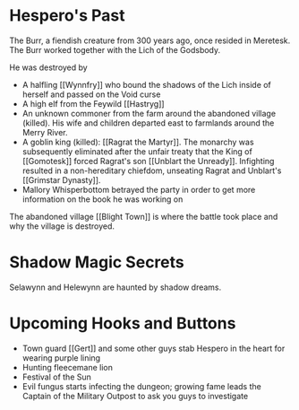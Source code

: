# Hespero's Past

The Burr, a fiendish creature from 300 years ago, once resided in Meretesk. The Burr worked together with the Lich of the Godsbody. 

He was destroyed by 

- A halfling [[Wynnfry]] who bound the shadows of the Lich inside of herself and passed on the Void curse
- A high elf from the Feywild [[Hastryg]]
- An unknown commoner from the farm around the abandoned village (killed). His wife and children departed east to farmlands around the Merry River.
- A goblin king (killed): [[Ragrat the Martyr]]. The monarchy was subsequently eliminated after the unfair treaty that the King of [[Gomotesk]] forced Ragrat's son [[Unblart the Unready]]. Infighting resulted in a non-hereditary chiefdom, unseating Ragrat and Unblart's [[Grimstar Dynasty]].
- Mallory Whisperbottom betrayed the party in order to get more information on the book he was working on

The abandoned village [[Blight Town]] is where the battle took place and why the village is destroyed. 

# Shadow Magic Secrets

Selawynn and Helewynn are haunted by shadow dreams. 

# Upcoming Hooks and Buttons
- Town guard [[Gert]] and some other guys stab Hespero in the heart for wearing purple lining 
- Hunting fleecemane lion
- Festival of the Sun
- Evil fungus starts infecting the dungeon; growing fame leads the Captain of the Military Outpost to ask you guys to investigate